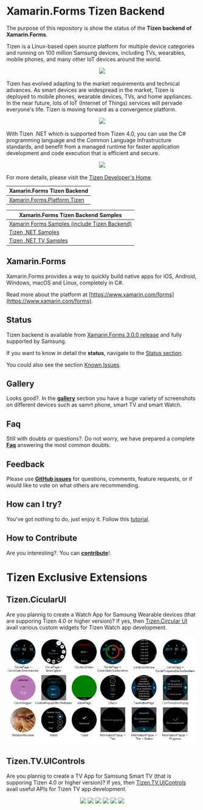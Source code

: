 # Xamarin.Forms Tizen Backend

The purpose of this repository is show the status of the **Tizen backend of Xamarin.Forms**. 

Tizen is a Linux-based open source platform for multiple device categories and running on 100 million Samsung devices, including TVs, wearables, mobile phones, and many other IoT devices around the world. 

<p align="center">
<img src="https://download.tizen.org/misc/Tizen-Brand/01-Primary-Assets/Lockup/On-Light/01-RGB/Tizen-Lockup-On-Light-RGB.png" width=240/>
</p>

Tizen has evolved adapting to the market requirements and technical advances. As smart devices are widespread in the market, Tizen is deployed to mobile phones, wearable devices, TVs, and home appliances. In the near future, lots of IoT (Internet of Things) services will pervade everyone's life. Tizen is moving forward as a convergence platform.

<p align="center">
<img src="https://developer.tizen.org/sites/default/files/images/4.0_tizen_evolution.png" />
</p>

With Tizen .NET which is supported from Tizen 4.0, you can use the C# programming language and the Common Language Infrastructure standards, and benefit from a managed runtime for faster application development and code execution that is efficient and secure.

<p align="center">
<img src="https://developer.tizen.org/sites/default/files/images/1089x318visual_studio.png" />
</p>

For more details, please visit the [Tizen Developer's Home](https://developer.tizen.org). 

Xamarin.Forms Tizen Backend | 
------ | 
[Xamarin.Forms.Platform.Tizen](https://github.com/xamarin/Xamarin.Forms/tree/master/Xamarin.Forms.Platform.Tizen) |


Xamarin.Forms Tizen Backend Samples | 
------ | 
[Xamarin Forms Samples (include Tizen Backend)](https://github.com/xamarin/xamarin-forms-samples/pull/245) |
[Tizen .NET Samples](https://github.com/Samsung/Tizen-CSharp-Samples) |
[Tizen .NET TV Samples](https://developer.samsung.com/tv/tizen-net-tv/samples) |


## Xamarin.Forms

Xamarin.Forms provides a way to quickly build native apps for iOS, Android, Windows, macOS and Linux, completely in C#.

Read more about the platform at [https://www.xamarin.com/forms](https://www.xamarin.com/forms).

## Status

Tizen backend is available from [Xamarin.Forms 3.0.0 release](https://developer.xamarin.com/releases/xamarin-forms/xamarin-forms-3.0/3.0.0-rc1/) and fully supported by Samsung. 

If you want to know in detail the **status**, navigate to the [Status section](Status.md).

You could also see the section [Known Issues](Known-Issues.md).

## Gallery

Looks good?. In the **[gallery](Gallery.md)** section you have a huge variety of screenshots on different devices such as samrt phone, smart TV and smart Watch.

## Faq

Still with doubts or questions?. Do not worry, we have prepared a complete **[Faq](Faq.md)** answering the most common doubts.

## Feedback

Please use **[GitHub issues](https://github.com/rookiejava/forms-tizen-progress/issues)** for questions, comments, feature requests, or if would like to vote on what others are recommending.

## How can I try?

You've got nothing to do, just enjoy it. Follow this [tutorial](https://blog.xamarin.com/add-tizen-projects-xamarin-forms-apps/).

## How to Contribute

Are you interesting?. You can **[contribute](How-Contribute.md)**!.

# Tizen Exclusive Extensions

## Tizen.CicularUI

Are you plannig to create a Watch App for Samsung Wearable devices (that are supporing Tizen 4.0 or higher version)? 
If yes, then [Tizen.Circular UI](https://github.com/Samsung/Tizen.CircularUI) avail various custom widgets for Tizen Watch app development.

<p align="center">
<img src="https://github.com/Samsung/Tizen.CircularUI/raw/master/doc/design/data/widgets.png" />
</p>

## Tizen.TV.UIControls

Are you plannig to create a TV App for Samsung Smart TV (that is supporing Tizen 4.0 or higher version)? 
If yes, then [Tizen.TV.UIControls](https://github.com/Samsung/Tizen.TV.UIControls) avail useful APIs for Tizen TV app development.

<p align="center">
<img src=https://user-images.githubusercontent.com/1029155/42200625-34b8332a-7ecf-11e8-9494-5f97cf4c3e60.gif width=250> <img src=https://user-images.githubusercontent.com/1029155/42200629-3742fb16-7ecf-11e8-82ea-dc8dd5fd9619.gif width=250> <img src=https://user-images.githubusercontent.com/1029155/42200631-3b63edcc-7ecf-11e8-8435-31e12c5ed79e.gif width=250> <img src=https://user-images.githubusercontent.com/1029155/42200633-3d5b9396-7ecf-11e8-91c2-72f3d1003360.gif width=250> <img src=https://user-images.githubusercontent.com/1029155/42200637-4685077c-7ecf-11e8-9984-4c68048da265.gif width=250> <img src=https://user-images.githubusercontent.com/1029155/42200638-489afd3c-7ecf-11e8-981d-8f27169ee8c0.gif width=250>
</p>
